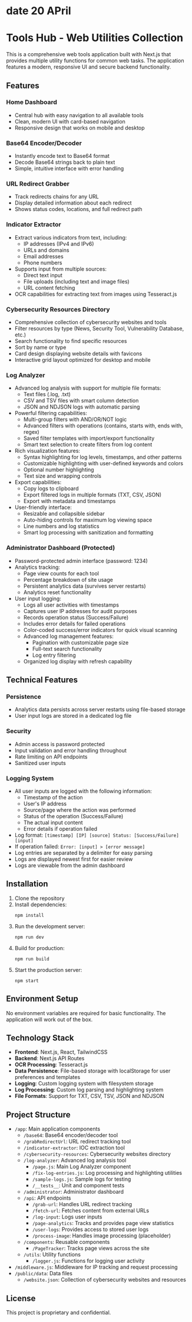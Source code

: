 # date 20 APril
# Tools Hub - Web Utilities Collection

This is a comprehensive web tools application built with Next.js that provides multiple utility functions for common web tasks. The application features a modern, responsive UI and secure backend functionality.

## Features

### Home Dashboard
- Central hub with easy navigation to all available tools
- Clean, modern UI with card-based navigation
- Responsive design that works on mobile and desktop

### Base64 Encoder/Decoder
- Instantly encode text to Base64 format
- Decode Base64 strings back to plain text
- Simple, intuitive interface with error handling

### URL Redirect Grabber
- Track redirects chains for any URL
- Display detailed information about each redirect
- Shows status codes, locations, and full redirect path 

### Indicator Extractor
- Extract various indicators from text, including:
  - IP addresses (IPv4 and IPv6)
  - URLs and domains
  - Email addresses
  - Phone numbers
- Supports input from multiple sources:
  - Direct text input
  - File uploads (including text and image files)
  - URL content fetching
- OCR capabilities for extracting text from images using Tesseract.js

### Cybersecurity Resources Directory
- Comprehensive collection of cybersecurity websites and tools
- Filter resources by type (News, Security Tool, Vulnerability Database, etc.)
- Search functionality to find specific resources
- Sort by name or type
- Card design displaying website details with favicons
- Interactive grid layout optimized for desktop and mobile

### Log Analyzer
- Advanced log analysis with support for multiple file formats:
  - Text files (.log, .txt)
  - CSV and TSV files with smart column detection
  - JSON and NDJSON logs with automatic parsing
- Powerful filtering capabilities:
  - Multi-group filters with AND/OR/NOT logic
  - Advanced filters with operations (contains, starts with, ends with, regex)
  - Saved filter templates with import/export functionality
  - Smart text selection to create filters from log content
- Rich visualization features:
  - Syntax highlighting for log levels, timestamps, and other patterns
  - Customizable highlighting with user-defined keywords and colors
  - Optional number highlighting
  - Text size and wrapping controls
- Export capabilities:
  - Copy logs to clipboard
  - Export filtered logs in multiple formats (TXT, CSV, JSON)
  - Export with metadata and timestamps
- User-friendly interface:
  - Resizable and collapsible sidebar
  - Auto-hiding controls for maximum log viewing space
  - Line numbers and log statistics
  - Smart log processing with sanitization and formatting

### Administrator Dashboard (Protected)
- Password-protected admin interface (password: 1234)
- Analytics tracking:
  - Page view counts for each tool
  - Percentage breakdown of site usage
  - Persistent analytics data (survives server restarts)
  - Analytics reset functionality
- User input logging:
  - Logs all user activities with timestamps
  - Captures user IP addresses for audit purposes
  - Records operation status (Success/Failure)
  - Includes error details for failed operations
  - Color-coded success/error indicators for quick visual scanning
  - Advanced log management features:
    - Pagination with customizable page size
    - Full-text search functionality
    - Log entry filtering
  - Organized log display with refresh capability

## Technical Features

### Persistence
- Analytics data persists across server restarts using file-based storage
- User input logs are stored in a dedicated log file

### Security
- Admin access is password protected
- Input validation and error handling throughout
- Rate limiting on API endpoints
- Sanitized user inputs

### Logging System
- All user inputs are logged with the following information:
  - Timestamp of the action
  - User's IP address
  - Source/page where the action was performed
  - Status of the operation (Success/Failure)
  - The actual input content
  - Error details if operation failed
- Log format: `[timestamp] [IP] [source] Status: [Success/Failure] [input]`
- If operation failed: `Error: [input] > [error message]`
- Log entries are separated by a delimiter for easy parsing
- Logs are displayed newest first for easier review
- Logs are viewable from the admin dashboard

## Installation

1. Clone the repository
2. Install dependencies:
   ```
   npm install
   ```
3. Run the development server:
   ```
   npm run dev
   ```
4. Build for production:
   ```
   npm run build
   ```
5. Start the production server:
   ```
   npm start
   ```

## Environment Setup

No environment variables are required for basic functionality. The application will work out of the box.

## Technology Stack

- **Frontend**: Next.js, React, TailwindCSS
- **Backend**: Next.js API Routes
- **OCR Processing**: Tesseract.js
- **Data Persistence**: File-based storage with localStorage for user preferences and templates
- **Logging**: Custom logging system with filesystem storage
- **Log Processing**: Custom log parsing and highlighting system
- **File Formats**: Support for TXT, CSV, TSV, JSON and NDJSON

## Project Structure

- `/app`: Main application components
  - `/base64`: Base64 encoder/decoder tool
  - `/grabRedirectUrl`: URL redirect tracking tool
  - `/indicator-extractor`: IOC extraction tool
  - `/cybersecurity-resources`: Cybersecurity websites directory
  - `/log-analyzer`: Advanced log analysis tool
    - `/page.js`: Main Log Analyzer component
    - `/fix-log-entries.js`: Log processing and highlighting utilities
    - `/sample-logs.js`: Sample logs for testing
    - `/__tests__`: Unit and component tests
  - `/administrator`: Administrator dashboard
  - `/api`: API endpoints
    - `/grab-url`: Handles URL redirect tracking
    - `/fetch-url`: Fetches content from external URLs
    - `/log-input`: Logs user inputs
    - `/page-analytics`: Tracks and provides page view statistics
    - `/user-logs`: Provides access to stored user logs
    - `/process-image`: Handles image processing (placeholder)
  - `/components`: Reusable components
    - `/PageTracker`: Tracks page views across the site
  - `/utils`: Utility functions
    - `/logger.js`: Functions for logging user activity
- `/middleware.js`: Middleware for IP tracking and request processing
- `/public/data`: Data files
  - `/website.json`: Collection of cybersecurity websites and resources

## License

This project is proprietary and confidential.
